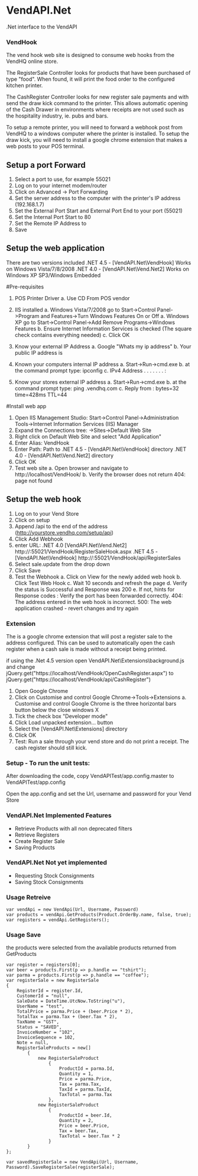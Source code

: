 VendAPI.Net
===========

.Net interface to the VendAPI

### VendHook

The vend hook web site is designed to consume web hooks from the VendHQ online store.

The RegisterSale Controller looks for products that have been purchased of type "food".  When found, it will print the food order to the configured kitchen printer.

The CashRegister Controller looks for new register sale payments and with send the draw kick command to the printer.  This allows automatic opening of the Cash Drawer in environments where receipts are not used such as the hospitality industry, ie. pubs and bars.

To setup a remote printer, you will need to forward a webhook post from VendHQ to a windows computer where the printer is installed.
To setup the draw kick, you will need to install a google chrome extension that makes a web posts to your POS terminal.

## Setup a port Forward
1. Select a port to use, for example 55021
2. Log on to your internet modem/router
3. Click on Advanced -> Port Forwarding
4. Set the server address to the computer with the printer's IP address (192.168.1.7)
5. Set the External Port Start and External Port End to your port (55021)
6. Set the Internal Port Start to 80
7. Set the Remote IP Address to 
8. Save 

## Setup the web application

There are two versions included 
.NET 4.5 - [VendAPI.Net\VendHook] Works on Windows Vista/7/8/2008
.NET 4.0 - [VendAPI.Net\Vend.Net2] Works on Windows XP SP3/Windows Embedded

#Pre-requisites
1. POS Printer Driver
	a. Use CD From POS vendor
	
2. IIS installed
	a. Windows Vista/7/2008 go to Start->Control Panel->Program and Features->Turn Windows Features On or Off
	a. Windows XP go to Start->Control Panel->Add Remove Programs->Windows Features
	b. Ensure Internet Information Services is checked (The square check contains everything needed)
	c. Click OK

3. Know your external IP Address
	a. Google "Whats my ip address"
	b. Your public IP address is <your external IP address>

4. Known your computers internal IP address
	a. Start->Run->cmd.exe
	b. at the command prompt type: ipconfig
	c. IPv4 Address .  .  .  .  .  .  . : <your internal address>

5. Know your stores external IP address
	a. Start->Run->cmd.exe
	b. at the command prompt type: ping <yourstore>.vendhq.com
	c. Reply from <your external IP address>: bytes=32 time=428ms TTL=44

#Install web app
1. Open IIS Management Studio: Start->Control Panel->Administration Tools->Internet Information Services (IIS) Manager
2. Expand the Connections tree: <Your Computer>->Sites->Default Web Site
3. Right click on Default Web Site and select "Add Application"
4. Enter Alias: VendHook
5. Enter Path: Path to 
.NET 4.5 - [VendAPI.Net\VendHook] directory
.NET 4.0 - [VendAPI.Net\Vend.Net2] directory
6. Click OK
7. Test web site
	a. Open browser and navigate to http://localhost/VendHook/
	b. Verify the browser does not return 404: page not found

## Setup the web hook
1. Log on to your Vend Store
2. Click on setup
3. Append /api to the end of the address (http://yourstore.vendhq.com/setup/api)
4. Click Add Webhook
5. enter URL:
.NET 4.0 [VendAPI.Net\Vend.Net2]  http://<your external ip address>:55021/VendHook/RegisterSaleHook.aspx
.NET 4.5 - [VendAPI.Net\VendHook] http://<your external ip address>:55021/VendHook/api/RegisterSales
6. Select sale.update from the drop down
7. Click Save
8. Test the Webhook
	a. Click on View for the newly added web hook
	b. Click Test Web Hook
	c. Wait 10 seconds and refresh the page
	d. Verify the status is Successful and Response was 200
	e. If not, hints for Response codes
		<empty>: Verify the port has been forwarded correctly.
		404: The address entered in the web hook is incorrect.
		500: The web application crashed - revert changes and try again

### Extension

The is a google chrome extension that will post a register sale to the address configured.  This can be used to automatically open the cash register when a cash sale is made without a receipt being printed.

if using the .Net 4.5 version open VendAPI.Net\Extensions\background.js and change jQuery.get("https://localhost/VendHook/OpenCashRegister.aspx") to jQuery.get("https://localhost/VendHook/api/CashRegister")

1. Open Google Chrome
2. Click on Customise and control Google Chrome->Tools->Extensions
	a. Customise and control Google Chrome is the three horizontal bars button below the close windows X
3. Tick the check box "Developer mode"
4. Click Load unpacked extension... button
5. Select the [VendAPI.Net\Extensions] directory
6. Click OK
7. Test: Run a sale through your vend store and do not print a receipt.  The cash register should still kick.

### Setup - To run the unit tests:

After downloading the code, copy VendAPITest/app.config.master to VendAPITest/app.config

Open the app.config and set the Url, username and password for your Vend Store

### VendAPI.Net Implemented Features
* Retrieve Products with all non deprecated filters
* Retrieve Registers
* Create Register Sale
* Saving Products

### VendAPI.Net Not yet implemented
* Requesting Stock Consignments
* Saving Stock Consignments

### Usage Retreive

	var vendApi = new VendApi(Url, Username, Password)
	var products = vendApi.GetProducts(Product.OrderBy.name, false, true);
	var registers = vendApi.GetRegisters();


### Usage Save
the products were selected from the available products returned from GetProducts

	var register = registers[0];
	var beer = products.First(p => p.handle == "tshirt");
	var parma = products.First(p => p.handle == "coffee");
	var registerSale = new RegisterSale
	{
		RegisterId = register.Id,
		CustomerId = "null",
		SaleDate = DateTime.UtcNow.ToString("u"),
		UserName = "test",
		TotalPrice = parma.Price + (beer.Price * 2),
		TotalTax = parma.Tax + (beer.Tax * 2),
		TaxName = "GST",
		Status = "SAVED",
		InvoiceNumber = "102",
		InvoiceSequence = 102,
		Note = null,
		RegisterSaleProducts = new[]
			{
				new RegisterSaleProduct
					{
						ProductId = parma.Id,
						Quantity = 1,
						Price = parma.Price,
						Tax = parma.Tax,
						TaxId = parma.TaxId,
						TaxTotal = parma.Tax
					},
				new RegisterSaleProduct
					{
						ProductId = beer.Id,
						Quantity = 2,
						Price = beer.Price,
						Tax = beer.Tax,
						TaxTotal = beer.Tax * 2
					}
			}
	};

	var savedRegisterSale = new VendApi(Url, Username, Password).SaveRegisterSale(registerSale);

	